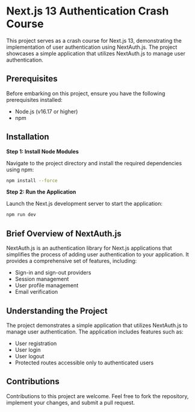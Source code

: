 # Next.js 13 Authentication Crash Course

This project serves as a crash course for Next.js 13, demonstrating the implementation of user authentication using NextAuth.js. The project showcases a simple application that utilizes NextAuth.js to manage user authentication.

## Prerequisites

Before embarking on this project, ensure you have the following prerequisites installed:

- Node.js (v16.17 or higher)
- npm

## Installation

**Step 1: Install Node Modules**

Navigate to the project directory and install the required dependencies using npm:

```bash
npm install --force
```

**Step 2: Run the Application**

Launch the Next.js development server to start the application:

```bash
npm run dev
```

## Brief Overview of NextAuth.js

NextAuth.js is an authentication library for Next.js applications that simplifies the process of adding user authentication to your application. It provides a comprehensive set of features, including:

- Sign-in and sign-out providers
- Session management
- User profile management
- Email verification

## Understanding the Project

The project demonstrates a simple application that utilizes NextAuth.js to manage user authentication. The application includes features such as:

- User registration
- User login
- User logout
- Protected routes accessible only to authenticated users

## Contributions

Contributions to this project are welcome. Feel free to fork the repository, implement your changes, and submit a pull request.

